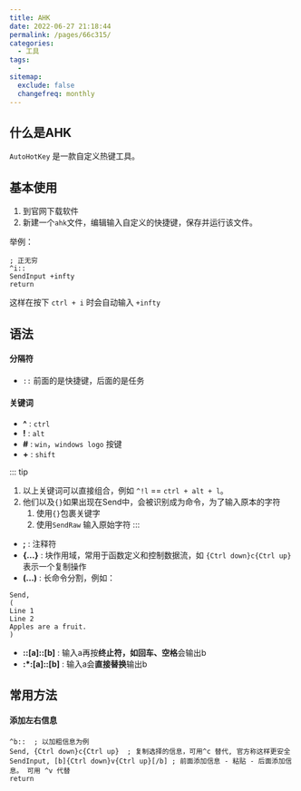 ```yaml
---
title: AHK
date: 2022-06-27 21:18:44
permalink: /pages/66c315/
categories:
  - 工具
tags:
  - 
sitemap:
  exclude: false
  changefreq: monthly
---
```


## 什么是AHK

`AutoHotKey` 是一款自定义热键工具。

## 基本使用

1.  到官网下载软件
2.  新建一个`ahk`文件，编辑输入自定义的快捷键，保存并运行该文件。

举例：
```
; 正无穷
^i::
SendInput +infty
return
```

这样在按下 `ctrl + i` 时会自动输入 `+infty`

## 语法


#### 分隔符

-   `::` 前面的是快捷键，后面的是任务

#### 关键词

-   **^** : `ctrl`
-   **!** : `alt`
-   **#** : `win`，`windows logo` 按键
-   **+** : `shift`

::: tip
1.  以上关键词可以直接组合，例如 `^!l` == `ctrl + alt + l`。
2.  他们以及`{}`如果出现在Send中，会被识别成为命令，为了输入原本的字符
    1.  使用`{}`包裹关键字
    2.  使用`SendRaw` 输入原始字符
:::

-   **;** : 注释符
-   **{...}** : 块作用域，常用于函数定义和控制数据流，如 `{Ctrl down}c{Ctrl up}` 表示一个复制操作
-   **(...)** : 长命令分割，例如：
```
Send,
(
Line 1
Line 2
Apples are a fruit.
)
```
-   **::[a]::[b]** : 输入a再按**终止符，如回车、空格**会输出b
-   **:*:[a]::[b]** : 输入a会**直接替换**输出b




## 常用方法

#### 添加左右信息

```
^b::  ; 以加粗信息为例
Send, {Ctrl down}c{Ctrl up}  ; 复制选择的信息，可用^c 替代, 官方称这样更安全
SendInput, [b]{Ctrl down}v{Ctrl up}[/b] ; 前面添加信息 - 粘贴 - 后面添加信息。 可用 ^v 代替
return  
```
